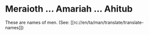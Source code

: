 # Meraioth ... Amariah ... Ahitub
These are names of men. (See: [[rc://en/ta/man/translate/translate-names]])